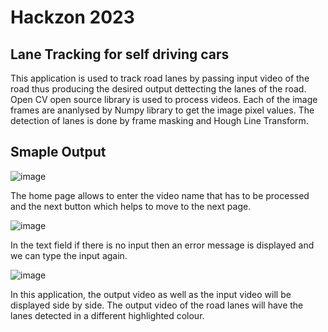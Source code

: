 # Hackzon 2023

## Lane Tracking for self driving cars

This application is used to track road lanes by passing input video of the road thus producing the desired output dettecting the lanes of the road. Open CV open source library is used to process videos. Each of the image frames are ananlysed by Numpy library to get the image pixel values. The detection of lanes is done by frame masking and Hough Line Transform.

## Smaple Output

![image](https://user-images.githubusercontent.com/113986649/213741244-0c6d0cc5-aec8-4326-befa-afc9ed222e23.png)

The home page allows to enter the video name that has to be processed and the next button which helps to move to the next page. 

![image](https://user-images.githubusercontent.com/113986649/213743137-f0345abf-7469-4b4c-a41c-5383c02b187b.png)

In the text field if there is no input then an error message is displayed and we can type the input again.  

![image](https://user-images.githubusercontent.com/113986649/213741617-9496a7c4-94e7-42ec-8a59-b0c558219080.png)

In this application, the output video as well as the input video will be displayed side by side. The output video of the road lanes will have the lanes detected in a different highlighted colour. 
